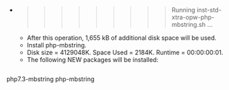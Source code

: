 * >>>>>>>>> Running inst-std-xtra-opw-php-mbstring.sh ...
  * After this operation, 1,655 kB of additional disk space will be used.
  * Install php-mbstring.
  * Disk size = 4129048K. Space Used = 2184K. Runtime = 00:00:00:01.
  * The following NEW packages will be installed:
  ```bash
php7.3-mbstring php-mbstring
  ```
